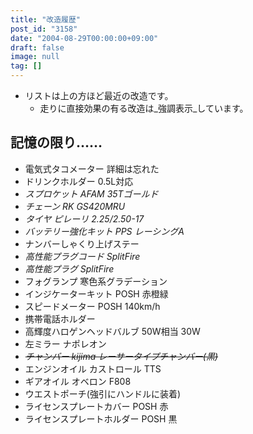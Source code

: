 ```yaml
---
title: "改造履歴"
post_id: "3158"
date: "2004-08-29T00:00:00+09:00"
draft: false
image: null
tag: []
---
```



* リストは上の方ほど最近の改造です。
  * 走りに直接効果の有る改造は_強調表示_しています。
## 記憶の限り……

  * 電気式タコメーター 詳細は忘れた
  * ドリンクホルダー 0.5L対応
  * _スプロケット AFAM 35Tゴールド_
  * _チェーン RK GS420MRU_
  * _タイヤ ピレーリ 2.25/2.50-17_
  * _バッテリー強化キット PPS レーシングA_
  * ナンバーしゃくり上げステー
  * _高性能プラグコード SplitFire_
  * _高性能プラグ SplitFire_
  * フォグランプ 寒色系グラデーション
  * インジケーターキット POSH 赤橙緑
  * スピードメーター POSH 140km/h
  * 携帯電話ホルダー
  * 高輝度ハロゲンヘッドバルブ 50W相当 30W
  * 左ミラー ナポレオン
  * _<del>チャンバー kijima レーサータイプチャンバー(黒)</del>_
  * エンジンオイル カストロール TTS
  * ギアオイル オベロン F808
  * ウエストポーチ(強引にハンドルに装着)
  * ライセンスプレートカバー POSH 赤
  * ライセンスプレートホルダー POSH 黒
